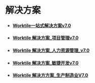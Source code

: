 # 解决方案

* #### [Worktile一站式解决方案v7.0](https://help-new.worktile.com/file-store/Solutions/A-one-stop-solution.pdf)

* #### [Worktile 解决方案_项目管理v7.0](https://help-new.worktile.com/file-store/Solutions/Project-management-solutions.pdf)

* #### [Worktile 解决方案_人力资源管理_v7.0](https://help-new.worktile.com/file-store/Solutions/Human-resource-management-solutions.pdf)

* #### [Worktile 解决方案_敏捷开发v7.0](https://help-new.worktile.com/file-store/Solutions/Agile-Development-Solutions.pdf)

* #### [Worktile 解决⽅方案_⽣产制造业V7.0](https://help-new.worktile.com/file-store/Solutions/Manufacturing-solutions.pdf)